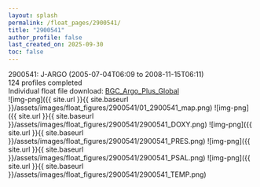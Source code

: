 ```yaml
---
layout: splash
permalink: /float_pages/2900541/
title: "2900541"
author_profile: false
last_created_on: 2025-09-30
toc: false
---
```

 
2900541: J-ARGO (2005-07-04T06:09 to 2008-11-15T06:11)\
124 profiles completed\
Individual float file download: [BGC_Argo_Plus_Global](https://ftp.soest.hawaii.edu/bgc_argo_plus/Individual_Floats/outliers_removed/2900541_Sprof_processed.nc)\
![img-png]({{ site.url }}{{ site.baseurl }}/assets/images/float_figures/2900541/01_2900541_map.png)
![img-png]({{ site.url }}{{ site.baseurl }}/assets/images/float_figures/2900541/2900541_DOXY.png)
![img-png]({{ site.url }}{{ site.baseurl }}/assets/images/float_figures/2900541/2900541_PRES.png)
![img-png]({{ site.url }}{{ site.baseurl }}/assets/images/float_figures/2900541/2900541_PSAL.png)
![img-png]({{ site.url }}{{ site.baseurl }}/assets/images/float_figures/2900541/2900541_TEMP.png)
